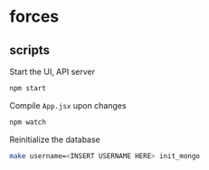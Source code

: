 # forces

## scripts

Start the UI, API server

```bash
npm start
```

Compile `App.jsx` upon changes

```bash
npm watch
```

Reinitialize the database

```bash
make username=<INSERT USERNAME HERE> init_mongo
```
